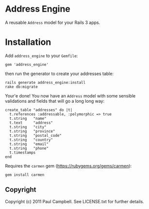 # Address Engine #

A reusable `Address` model for your Rails 3 apps.

# Installation #

Add `address_engine` to your `Gemfile`:

    gem 'address_engine'

then run the generator to create your addresses table:

    rails generate address_engine:install
    rake db:migrate

Your'e done! You now have an `Address` model with some sensible validations and fields that will go a long long way:

    create_table "addresses" do |t|
      t.references :addressable, :polymorphic => true
      t.string   "name"
      t.text     "address"
      t.string   "city"
      t.string   "province"
      t.string   "postal_code"
      t.string   "country"
      t.string   "email"
      t.string   "phone"
      t.timestamps
    end
    
Requires the `carmen` gem (https://rubygems.org/gems/carmen):

    gem install carmen

## Copyright ##

Copyright (c) 2011 Paul Campbell. See LICENSE.txt for
further details.

